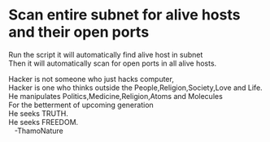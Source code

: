 # Scan entire subnet for alive hosts and their open ports</br>
 
 Run the script it will automatically find alive host in subnet <br>
 Then it will automatically scan for open ports in all alive hosts.</br>
 
 Hacker is not someone who just hacks computer,</br>
 Hacker is one who thinks outside the People,Religion,Society,Love and Life.</br>
 He manipulates Politics,Medicine,Religion,Atoms and Molecules</br>
 For the betterment of upcoming generation</br>
 He seeks TRUTH.</br>
 He seeks FREEDOM.</br>
                  &nbsp;&nbsp;&nbsp;-ThamoNature
